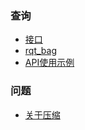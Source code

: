 
### 查询

- [接口](http://docs.ros.org/en/diamondback/api/rosbag/html/c++/classrosbag_1_1Bag.html)
- [rqt_bag](https://wiki.ros.org/rqt_bag)
- [API使用示例](https://wiki.ros.org/rosbag/Code%20API#cpp_api)

### 问题

- [关于压缩](关于压缩.md)
